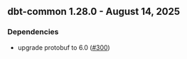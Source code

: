 ## dbt-common 1.28.0 - August 14, 2025

### Dependencies

- upgrade protobuf to 6.0 ([#300](https://github.com/dbt-labs/dbt-common/pull/300))
